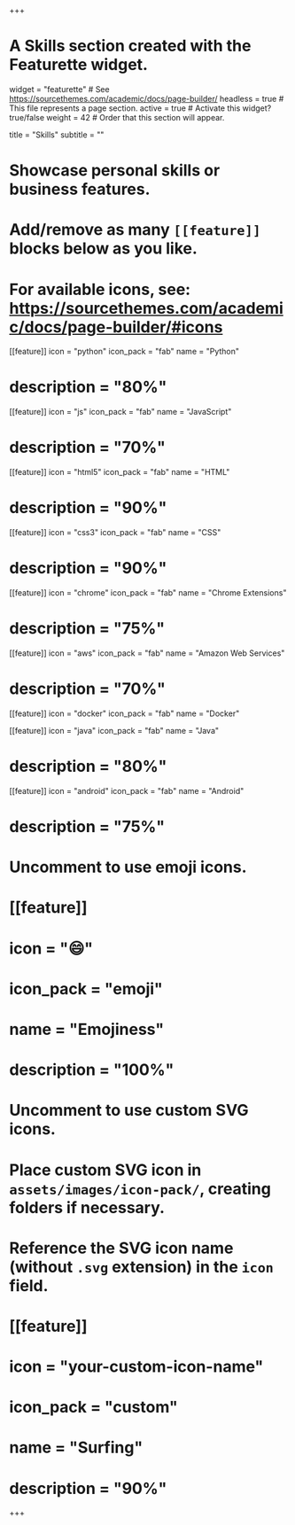 +++
# A Skills section created with the Featurette widget.
widget = "featurette"  # See https://sourcethemes.com/academic/docs/page-builder/
headless = true  # This file represents a page section.
active = true  # Activate this widget? true/false
weight = 42  # Order that this section will appear.

title = "Skills"
subtitle = ""

# Showcase personal skills or business features.
# 
# Add/remove as many `[[feature]]` blocks below as you like.
# 
# For available icons, see: https://sourcethemes.com/academic/docs/page-builder/#icons

  

  
[[feature]]
  icon = "python"
  icon_pack = "fab"
  name = "Python"
# description = "80%"
 

[[feature]]
  icon = "js"
  icon_pack = "fab"
  name = "JavaScript"
#  description = "70%"

[[feature]]
  icon = "html5"
  icon_pack = "fab"
  name = "HTML"
#  description = "90%"

[[feature]]
  icon = "css3"
  icon_pack = "fab"
  name = "CSS"
#  description = "90%"

[[feature]]
  icon = "chrome"
  icon_pack = "fab"
  name = "Chrome Extensions"
#  description = "75%"

[[feature]]
  icon = "aws"
  icon_pack = "fab"
  name = "Amazon Web Services"
#  description = "70%"

[[feature]]
  icon = "docker"
  icon_pack = "fab"
  name = "Docker"

[[feature]]
  icon = "java"
  icon_pack = "fab"
  name = "Java"
# description = "80%"  

[[feature]]
  icon = "android"
  icon_pack = "fab"
  name = "Android"
# description = "75%"

# Uncomment to use emoji icons.
# [[feature]]
#  icon = ":smile:"
#  icon_pack = "emoji"
#  name = "Emojiness"
#  description = "100%"  

# Uncomment to use custom SVG icons.
# Place custom SVG icon in `assets/images/icon-pack/`, creating folders if necessary.
# Reference the SVG icon name (without `.svg` extension) in the `icon` field.
# [[feature]]
#  icon = "your-custom-icon-name"
#  icon_pack = "custom"
#  name = "Surfing"
#  description = "90%"

+++
